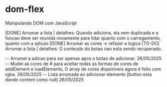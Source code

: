 # dom-flex
Manipulando DOM com JavaScript

[DONE] Arrumar a lista | detalhes: Quando adiciona, ela vem duplicada e a funcao deve ser reunida novamente
para lidar quanto com o carregamento, quanto com a adicao
[DONE] Arrumar as cores -> refazer a logica
[TO-DO] Arrumar a lista | detalhes: O conteudo do botao nao esta sendo recuperado.

-- Arrumei a adicao para ser apenas apos o botao de adicionar. 26/05/2025
-- Mudei as cores de # para aceitar todas as formas de cores de addElement e loadElements, O array de
cores disponiveis agora é feito com rgba. 26/05/2025
-- Lista arrumada ao adicionar elemento [button esta dando content como null] 26/05/2025